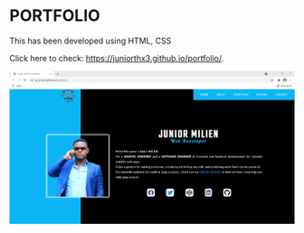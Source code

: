 # PORTFOLIO

This has been developed using HTML, CSS

Click here to check: https://juniorthx3.github.io/portfolio/.

![Project pic](screen.PNG)

